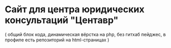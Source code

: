 # Сайт для центра юридических консультаций "Центавр"
(
общий блок кода, 
динамическая вёрстка на php, 
без гитхаб пейджес,
в профиле есть репозиторий на html-страницах
)
